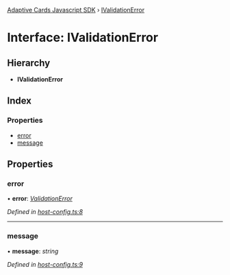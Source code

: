 [Adaptive Cards Javascript SDK](../README.md) › [IValidationError](ivalidationerror.md)

# Interface: IValidationError

## Hierarchy

* **IValidationError**

## Index

### Properties

* [error](ivalidationerror.md#error)
* [message](ivalidationerror.md#message)

## Properties

###  error

• **error**: *[ValidationError](../enums/validationerror.md)*

*Defined in [host-config.ts:8](https://github.com/microsoft/AdaptiveCards/blob/a61c5fd56/source/nodejs/adaptivecards/src/host-config.ts#L8)*

___

###  message

• **message**: *string*

*Defined in [host-config.ts:9](https://github.com/microsoft/AdaptiveCards/blob/a61c5fd56/source/nodejs/adaptivecards/src/host-config.ts#L9)*
